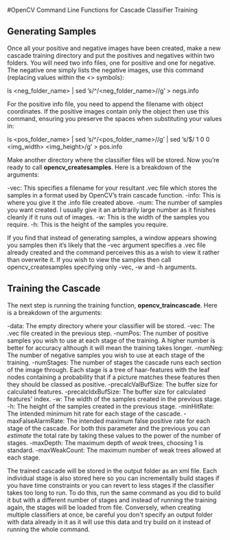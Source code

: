 #OpenCV Command Line Functions for Cascade Classifier Training

Generating Samples
------------------
Once all your positive and negative images have been created, make a new cascade training directory and put the positives and negatives within two folders. You will need two info files, one for positive and one for negative. The negative one simply lists the negative images, use this command (replacing values within the <> symbols):

ls <neg_folder_name> | sed ’s/^/<neg_folder_name>\//g’ > negs.info

For the positive info file, you need to append the filename with object coordinates. If the positive images contain only the object then use this command, ensuring you preserve the spaces when substituting your values in:

ls <pos_folder_name> | sed ’s/^/<pos_folder_name>\//g’ | sed ’s/$/ 1 0 0 <img_width> <img_height>/g’ > pos.info

Make another directory where the classifier files will be stored. Now you’re ready to call **opencv_createsamples**. Here is a breakdown of the arguments:

-vec: This specifies a filename for your resultant .vec file which stores the samples in a format used by OpenCV’s train cascade function.
-info: This is where you give it the .info file created above.
-num: The number of samples you want created. I usually give it an arbitrarily large number as it finishes cleanly if it runs out of images.
-w: This is the width of the samples you require.
-h: This is the height of the samples you require.

If you find that instead of generating samples, a window appears showing you samples then it’s likely that the -vec argument specifies a .vec file already created and the command perceives this as a wish to view it rather than overwrite it. If you wish to view the samples then call opencv_createsamples specifying only -vec, -w and -h arguments.

Training the Cascade
--------------------
The next step is running the training function, **opencv_traincascade**. Here is a breakdown of the arguments:

-data: The empty directory where your classifier will be stored.
-vec: The .vec file created in the previous step.
-numPos: The number of positive samples you wish to use at each stage of the training. A higher number is better for accuracy although it will mean the training takes longer.
-numNeg: The number of negative samples you wish to use at each stage of the training.
-numStages: The number of stages the cascade runs each section of the image through. Each stage is a tree of haar-features with the leaf nodes containing a probability that if a picture matches these features then they should be classed as positive.
-precalcValBufSize: The buffer size for calculated features.
-precalcIdxBufSize: The buffer size for calculated features' index.
-w: The width of the samples created in the previous stage.
-h: The height of the samples created in the previous stage.
-minHitRate: The intended minimum hit rate for each stage of the cascade.
-maxFalseAlarmRate: The intended maximum false positive rate for each stage of the cascade. For both this parameter and the previous you can *estimate* the total rate by taking these values to the power of the number of stages.
-maxDepth: The maximum depth of *weak* trees, choosing 1 is standard.
-maxWeakCount: The maximum number of weak trees allowed at each stage.

The trained cascade will be stored in the output folder as an xml file. Each individual stage is also stored here so you can incrementally build stages if you have time constraints or you can revert to less stages if the classifier takes too long to run. To do this, run the same command as you did to build it but with a different number of stages and instead of running the training again, the stages will be loaded from file. Conversely, when creating multiple classifiers at once, be careful you don't specify an output folder with data already in it as it will use this data and try build on it instead of running the whole command.
